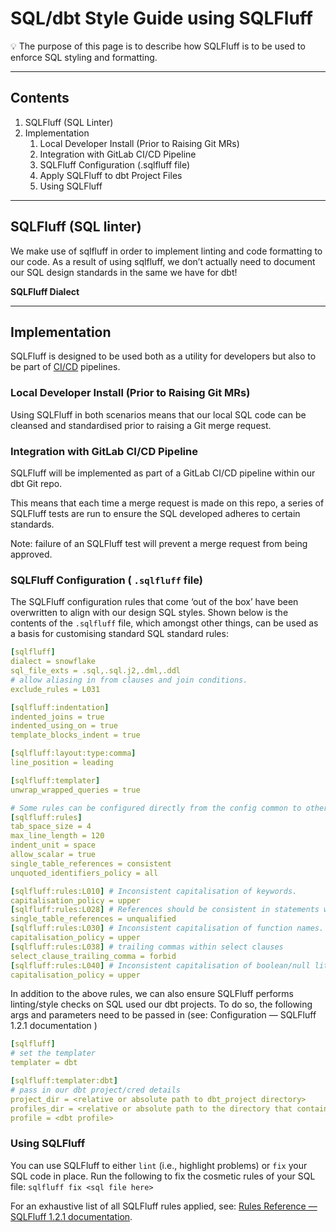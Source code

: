 # SQL/dbt Style Guide using SQLFluff

:bulb: The purpose of this page is to describe how SQLFluff is to be used to enforce SQL styling and formatting.

---

## Contents

1. SQLFluff (SQL Linter)
2. Implementation
   1. Local Developer Install (Prior to Raising Git MRs)
   2. Integration with GitLab CI/CD Pipeline
   3. SQLFluff Configuration (.sqlfluff file)
   4. Apply SQLFluff to dbt Project Files
   5. Using SQLFluff

---

## SQLFluff (SQL linter)

We make use of sqlfluff in order to implement linting and code formatting to our code. As a result of using sqlfluff, we don’t actually need to document our SQL design standards in the same we have for dbt!

**SQLFluff Dialect**

---

## Implementation

SQLFluff is designed to be used both as a utility for developers but also to be part of [CI/CD](https://en.wikipedia.org/wiki/Continuous_integration) pipelines.

### Local Developer Install (Prior to Raising Git MRs)

Using SQLFluff in both scenarios means that our local SQL code can be cleansed and standardised prior to raising a Git merge request.

### Integration with GitLab CI/CD Pipeline

SQLFluff will be implemented as part of a GitLab CI/CD pipeline within our dbt Git repo.

This means that each time a merge request is made on this repo, a series of SQLFluff tests are run to ensure the SQL developed adheres to certain standards.

Note: failure of an SQLFluff test will prevent a merge request from being approved.

### SQLFluff Configuration ( `.sqlfluff` file)

The SQLFluff configuration rules that come ‘out of the box’ have been overwritten to align with our design SQL styles. Shown below is the contents of the `.sqlfluff` file, which amongst other things, can be used as a basis for customising standard SQL standard rules:

```yaml
[sqlfluff]
dialect = snowflake
sql_file_exts = .sql,.sql.j2,.dml,.ddl
# allow aliasing in from clauses and join conditions.
exclude_rules = L031

[sqlfluff:indentation]
indented_joins = true
indented_using_on = true
template_blocks_indent = true

[sqlfluff:layout:type:comma]
line_position = leading

[sqlfluff:templater]
unwrap_wrapped_queries = true

# Some rules can be configured directly from the config common to other rules
[sqlfluff:rules]
tab_space_size = 4
max_line_length = 120
indent_unit = space
allow_scalar = true
single_table_references = consistent
unquoted_identifiers_policy = all

[sqlfluff:rules:L010] # Inconsistent capitalisation of keywords.
capitalisation_policy = upper
[sqlfluff:rules:L028] # References should be consistent in statements with a single table.
single_table_references = unqualified
[sqlfluff:rules:L030] # Inconsistent capitalisation of function names.
capitalisation_policy = upper
[sqlfluff:rules:L038] # trailing commas within select clauses
select_clause_trailing_comma = forbid
[sqlfluff:rules:L040] # Inconsistent capitalisation of boolean/null literal.
capitalisation_policy = upper
```

In addition to the above rules, we can also ensure SQLFluff performs linting/style checks on SQL used our dbt projects. To do so, the following args and parameters need to be passed in (see: Configuration — SQLFluff 1.2.1 documentation )

```yaml
[sqlfluff]
# set the templater
templater = dbt

[sqlfluff:templater:dbt]
# pass in our dbt project/cred details
project_dir = <relative or absolute path to dbt_project directory>
profiles_dir = <relative or absolute path to the directory that contains the profiles.yml file>
profile = <dbt profile>
```

### Using SQLFluff

You can use SQLFluff to either `lint` (i.e., highlight problems) or `fix` your SQL code in place. Run the following to fix the cosmetic rules of your SQL file: `sqlfluff fix <sql file here>`

For an exhaustive list of all SQLFluff rules applied, see: [Rules Reference — SQLFluff 1.2.1 documentation](https://docs.sqlfluff.com/en/stable/rules.html).
